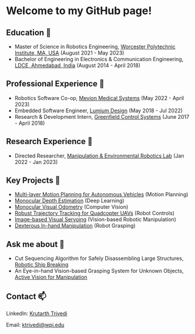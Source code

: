 # Welcome to my GitHub page!

## Education 🌱
- Master of Science in Robotics Engineering, [Worcester Polytechnic Institute, MA, USA](https://www.wpi.edu/) (August 2021 - May 2023) 
- Bachelor of Engineering in Electronics & Communication Engineering, [LDCE, Ahmedabad, India](https://ldce.ac.in/) (August 2014 - April 2018)

## Professional Experience 🌱
- Robotics Software Co-op, [Mevion Medical Systems](https://www.mevion.com/) (May 2022 - April 2023)
- Embedded Software Engineer, [Lumium Design](https://lumiumdesign.com/) (May 2018 - Jul 2022)
- Research & Development Intern, [Greenfield Control Systems](http://www.greenfieldcontrol.com/) (June 2017 - April 2018)

## Research Experience 🌱
- Directed Researcher, [Manipulation & Environmental Robotics Lab](https://wp.wpi.edu/merlab/) (Jan 2022 - Jan 2023)

## Key Projects 🔭
- [Multi-layer Motion Planning for Autonomous Vehicles](https://github.com/kt-krutarthtrivedi/Multi-Layer-Motion-Planning-For-Autonomous-Vehicles) (Motion Planning)
- [Monocular Depth Estimation](https://github.com/kt-krutarthtrivedi/Monocular-Depth-Estimation) (Deep Learning)
- [Monocular Visual Odometry](https://github.com/kt-krutarthtrivedi/Monocular-Visual-Odometry) (Computer Vision)
- [Robust Trajectory Tracking for Quadcopter UAVs](https://github.com/kt-krutarthtrivedi/Robust-Trajectory-Tracking-for-Quadcopter-UAVs) (Robot Controls)
- [Image-based Visual Servoing](https://github.com/kt-krutarthtrivedi/Image-Based-Visual-Servoing) (Vision-based Robotic Manipulation)
- [Dexterous In-hand Manipulation](https://github.com/kt-krutarthtrivedi/VBRM-Dexterous-Manipulation) (Robot Grasping)

## Ask me about 💬
- Cut Sequencing Algorithm for Safely Disassembling Large Structures, [Robotic Ship Breaking](https://wp.wpi.edu/merlab/robotic-metal-scrap-cutting/)
- An Eye-in-hand Vision-based Grasping System for Unknown Objects, [Active Vision for Manipulation](https://wp.wpi.edu/merlab/active-vision-for-manipulation/)

## Contact 📫
LinkedIn: [Krutarth Trivedi](https://www.linkedin.com/in/krutarth-a-trivedi/)

Email: ktrivedi@wpi.edu


<!--
**kt-krutarthtrivedi/kt-krutarthtrivedi** is a ✨ _special_ ✨ repository because its `README.md` (this file) appears on your GitHub profile.

Here are some ideas to get you started:

- 🔭 I’m currently working on ...
- 🌱 I’m currently learning ...
- 👯 I’m looking to collaborate on ...
- 🤔 I’m looking for help with ...
- 💬 Ask me about ...
- 📫 How to reach me: ...
- 😄 Pronouns: ...
- ⚡ Fun fact: ...
-->
